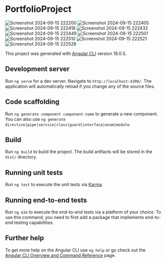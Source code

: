 # PortfolioProject
![Screenshot 2024-09-15 222200](https://github.com/user-attachments/assets/e30874b0-b62b-4beb-bb0f-e16d0a166add)
![Screenshot 2024-09-15 222405](https://github.com/user-attachments/assets/7896dd84-283c-40d9-a1c2-5132906e683e)
![Screenshot 2024-09-15 222418](https://github.com/user-attachments/assets/3b6ee01f-a83e-4bdf-bb73-2978fa9baed4)
![Screenshot 2024-09-15 222432](https://github.com/user-attachments/assets/3f58a920-328e-4166-be14-beaa9660dd32)
![Screenshot 2024-09-15 222449](https://github.com/user-attachments/assets/05224b17-63df-404a-855f-cc0e872a8e85)
![Screenshot 2024-09-15 222501](https://github.com/user-attachments/assets/ca59abf3-c3b4-4812-8280-6fd70e613fea)
![Screenshot 2024-09-15 222510](https://github.com/user-attachments/assets/c2300a00-f04b-404b-8d61-38e8f2c06dda)
![Screenshot 2024-09-15 222521](https://github.com/user-attachments/assets/b40a08b2-0191-447c-a6bc-7ce959e756d8)
![Screenshot 2024-09-15 222528](https://github.com/user-attachments/assets/72507bff-8a73-48b1-af28-fe618a53833c)


This project was generated with [Angular CLI](https://github.com/angular/angular-cli) version 18.0.5.

## Development server

Run `ng serve` for a dev server. Navigate to `http://localhost:4200/`. The application will automatically reload if you change any of the source files.

## Code scaffolding

Run `ng generate component component-name` to generate a new component. You can also use `ng generate directive|pipe|service|class|guard|interface|enum|module`.

## Build

Run `ng build` to build the project. The build artifacts will be stored in the `dist/` directory.

## Running unit tests

Run `ng test` to execute the unit tests via [Karma](https://karma-runner.github.io).

## Running end-to-end tests

Run `ng e2e` to execute the end-to-end tests via a platform of your choice. To use this command, you need to first add a package that implements end-to-end testing capabilities.

## Further help

To get more help on the Angular CLI use `ng help` or go check out the [Angular CLI Overview and Command Reference](https://angular.dev/tools/cli) page.
